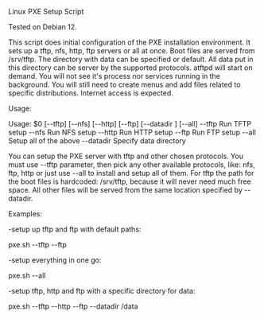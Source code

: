 Linux PXE Setup Script

Tested on Debian 12.

This script does initial configuration of the PXE installation
environment. It sets up a tftp, nfs, http, ftp servers or all
at once. Boot files are served from /srv/tftp.
The directory with data can be specified or default.
All data put in this directory can be server by the
supported protocols. atftpd will start on demand.
You will not see it's process nor services running in the
background.
You will still need to create menus and add files related
to specific distributions.
Internet access is expected.

Usage:

Usage: $0 [--tftp] [--nfs] [--http] [--ftp] [--datadir <directory>] [--all]
  --tftp       Run TFTP setup
  --nfs        Run NFS setup
  --http       Run HTTP setup
  --ftp        Run FTP setup
  --all        Setup all of the above
  --datadir    Specify data directory

You can setup the PXE server with tftp and other chosen protocols.
You must use --tftp parameter, then pick any other available protocols, like: nfs, ftp, http or just use --all to install and setup all of them.
For tftp the path for the boot files is hardcoded: /srv/tftp, because it will never need much free space.
All other files will be served from the same location specified by --datadir.

Examples:

-setup up tftp and ftp with default paths:

pxe.sh --tftp --ftp

-setup everything in one go:

pxe.sh --all

-setup tftp, http and ftp with a specific directory for data:

pxe.sh --tftp --http --ftp --datadir /data
